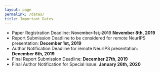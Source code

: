 ```yaml
---
layout: page
permalink: /dates/
title: Important Dates
---
```


- Paper Registration Deadline: ~~November 1st, 2019~~ **November 8th, 2019**
- Report Submission Deadline to be considered for remote NeurIPS presentation: **December 1st, 2019**
- Author Notification Deadline for remote NeurIPS presentation: **December 6th, 2019**
- Final Report Submission Deadline: **December 27th, 2019**
- Final Author Notification for Special Issue: **January 26th, 2020**
